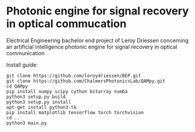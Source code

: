 # Photonic engine for signal recovery in optical commucation
Electrical Engineering bachelor end project of Leroy Driessen concerning an artificial intelligence photonic engine for signal recovery in optical communication

Install guide:

`git clone https://github.com/leroydriessen/BEP.git`\
`git clone https://github.com/ChalmersPhotonicsLab/QAMpy.git`\
`cd QAMpy`\
`pip install numpy scipy cython bitarray numba`\
`python3 setup.py build`\
`python3 setup.py install`\
`apt-get install python3-tk`\
`pip install matplotlib tensorflow torch torchvision`\
`cd ..`\
`python3 main.py`

